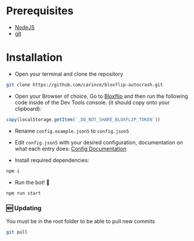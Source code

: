 # Prerequisites
- [NodeJS](https://nodejs.org/en/download/ "NodeJS v16.17.0^")
- [git](https://git-scm.com/downloads "git")

# Installation
- Open your terminal and clone the repository
```bash
git clone https://github.com/carince/bloxflip-autocrash.git
```

- Open your Browser of choice, Go to [Bloxflip](http://bloxflip.com "Bloxflip") and then run the following code inside of the Dev Tools console. (it should copy onto your clipboard):
```js
copy(localStorage.getItem(`_DO_NOT_SHARE_BLOXFLIP_TOKEN`))
```

- Rename `config.example.json5` to `config.json5`

- Edit `config.json5` with your desired configuration, documentation on what each entry does: [Config Documentation](./2_CONFIG.md)

- Install required dependencies:
```bash
npm i
```

- Run the bot! 🚀
```bash
npm run start
```

### 🆕 Updating
You must be in the root folder to be able to pull new commits
```bash
git pull
```